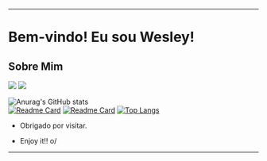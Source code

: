 <!--
**devalvez/devalvez** is a ✨ _special_ ✨ repository because its `README.md` (this file) appears on your GitHub profile.

Here are some ideas to get you started:

- 🔭 I’m currently working on ...
- 🌱 I’m currently learning ...
- 👯 I’m looking to collaborate on ...
- 🤔 I’m looking for help with ...
- 💬 Ask me about ...
- 📫 How to reach me: ...
- 😄 Pronouns: ...
- ⚡ Fun fact: ...
-->

----------------------------------------------------------------------------

# Bem-vindo! Eu sou Wesley!

## Sobre Mim

[<img src="https://img.shields.io/badge/twitter-%231DA1F2.svg?&style=for-the-badge&logo=twitter&logoColor=white" />](hhttps://twitter.com/WesleyAAlves1)
[<img src = "https://img.shields.io/badge/instagram-%23E4405F.svg?&style=for-the-badge&logo=instagram&logoColor=white">](https://www.instagram.com/wesleyaalvez)

![Anurag's GitHub stats](https://github-readme-stats.vercel.app/api?username=devalvez&show_icons=true&theme=tokyonight&bg_color=white)
<br />
[![Readme Card](https://github-readme-stats.vercel.app/api/pin/?username=devalvez&repo=emacs-init)](https://github.com/anuraghazra/macs-init)
[![Readme Card](https://github-readme-stats.vercel.app/api/pin/?username=devalvez&repo=sicoobnet-installer-script)](https://github.com/anuraghazra/sicoobnet-installer-script)
[![Top Langs](https://github-readme-stats.vercel.app/api/top-langs/?username=devalvez&layout=compact)](https://github.com/anuraghazra/github-readme-stats)


- Obrigado por visitar.

- Enjoy it!! o/

----------------------------------------------------------------------------------
